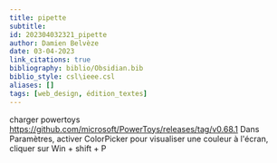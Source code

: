```yaml
---
title: pipette
subtitle:
id: 202304032321_pipette
author: Damien Belvèze
date: 03-04-2023
link_citations: true
bibliography: biblio/Obsidian.bib
biblio_style: csl\ieee.csl
aliases: []
tags: [web_design, édition_textes]
---
```


charger powertoys https://github.com/microsoft/PowerToys/releases/tag/v0.68.1
Dans Paramètres, activer ColorPicker
pour visualiser une couleur à l'écran, cliquer sur Win + shift + P
